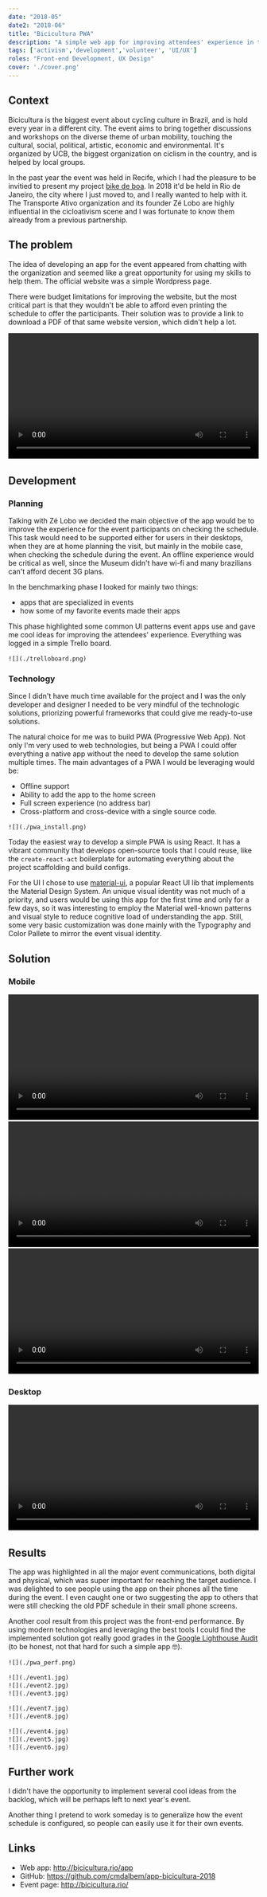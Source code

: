 ```yaml
---
date: "2018-05"
date2: "2018-06"
title: "Bicicultura PWA"
description: "A simple web app for improving attendees' experience in the biggest brazilian conference on bike culture."
tags: ['activism','development','volunteer', 'UI/UX']
roles: "Front-end Development, UX Design"
cover: './cover.png'
--- 
```


## Context
Bicicultura is the biggest event about cycling culture in Brazil, and is hold every year in a different city. The event aims to bring together discussions and workshops on the diverse theme of urban mobility, touching the cultural, social, political, artistic, economic and environmental. It's organized by UCB, the biggest organization on ciclism in the country, and is helped by local groups. 

In the past year the event was held in Recife, which I had the pleasure to be invitied to present my project [bike de boa](https://cristianodalbem.com/bike-de-boa/). In 2018 it'd be held in Rio de Janeiro, the city where I just moved to, and I really wanted to help with it. The Transporte Ativo organization and its founder Zé Lobo are highly influential in the cicloativism scene and I was fortunate to know them already from a previous partnership.


## The problem
The idea of developing an app for the event appeared from chatting with the organization and seemed like a great opportunity for using my skills to help them. The official website was a simple Wordpress page.

There were budget limitations for improving the website, but the most critical part is that they wouldn't be able to afford even printing the schedule to offer the participants. Their solution was to provide a link to download a PDF of that same website version, which didn't help a lot.

<video-container>
    <video autoPlay controls loop width="100%" type="video/mp4">
        <source src="./schedule_desktop.mp4" type="video/mp4">
    </video>
</video-container>

## Development

### Planning

Talking with Zé Lobo we decided the main objective of the app would be to improve the experience for the event participants on checking the schedule. This task would need to be supported either for users in their desktops, when they are at home planning the visit, but mainly in the mobile case, when checking the schedule during the event. An offline experience would be critical as well, since the Museum didn't have wi-fi and many brazilians can't afford decent 3G plans.

In the benchmarking phase I looked for mainly two things:

* apps that are specialized in events
* how some of my favorite events made their apps

This phase highlighted some common UI patterns event apps use and gave me cool ideas for improving the attendees' experience. Everything was logged in a simple Trello board.

```grid|1
![](./trelloboard.png)
```

### Technology
Since I didn't have much time available for the project and I was the only developer and designer I needed to be very mindful of the technologic solutions, priorizing powerful frameworks that could give me ready-to-use solutions.

The natural choice for me was to build PWA (Progressive Web App). Not only I'm very used to web technologies, but being a PWA I could offer everything a native app without the need to develop the same solution multiple times. The main advantages of a PWA I would be leveraging would be:

* Offline support
* Ability to add the app to the home screen
* Full screen experience (no address bar)
* Cross-platform and cross-device with a single source code.

```grid|1
![](./pwa_install.png) 
```  

Today the easiest way to develop a simple PWA is using React. It has a vibrant community that develops open-source tools that I could reuse, like the `create-react-act` boilerplate for automating everything about the project scaffolding and build configs.

For the UI I chose to use [material-ui](https://material-ui.com/), a popular React UI lib that implements the Material Design System. An unique visual identity was not much of a priority, and users would be using this app for the first time and only for a few days, so it was interesting to employ the Material well-known patterns and visual style to reduce cognitive load of understanding the app. Still, some very basic customization was done mainly with the Typography and Color Pallete to mirror the event visual identity.
 
## Solution

### Mobile
<!-- ```grid|3
![](./mobile_app1.png)
![](./mobile_app2.png)
![](./mobile_app3.png)
``` -->

<video-container> 
    <video autoPlay controls loop width="100%" type="video/mp4">
        <source src="./app_mobile1.mp4" type="video/mp4">
    </video> 
    <video autoPlay controls loop width="100%" type="video/mp4">
        <source src="./app_mobile2.mp4" type="video/mp4">
    </video>
    <video autoPlay controls loop width="100%" type="video/mp4">
        <source src="./app_mobile3.mp4" type="video/mp4">
    </video>
</video-container>


### Desktop

<video-container>
    <video autoPlay controls loop type="video/mp4" width="100%">
        <source src="./app_desktop.mp4" type="video/mp4">
        Your browser does not support the video element.
    </video>
</video-container>
 

## Results

The app was highlighted in all the major event communications, both digital and physical, which was super important for reaching the target audience. I was delighted to see people using the app on their phones all the time during the event. I even caught one or two suggesting the app to others that were still checking the old PDF schedule in their small phone screens. 

<results-banner
    data='{
        "event total visitors": "427",
        "app total users": "500",
        "pageviews": "1,636",
        "app installs": "32"
    }'>
</results-banner>

Another cool result from this project was the front-end performance. By using modern technologies and leveraging the best tools I could find the implemented solution got really good grades in the [Google Lighthouse Audit](https://developers.google.com/web/tools/lighthouse/) (to be honest, not that hard for such a simple app 🤓).

```grid|1
![](./pwa_perf.png)
```

<!-- ```grid|3
![](./website_schedule_desktop.png "Before")
![](./desktop_schedule.png "After (desktop)")
![](./mobile_schedule_now_complete.png "After (mobile)")
``` -->

```grid|3
![](./event1.jpg)
![](./event2.jpg)
![](./event3.jpg)
```

```grid|2
![](./event7.jpg)
![](./event8.jpg)
```

```grid|3
![](./event4.jpg)
![](./event5.jpg)
![](./event6.jpg) 
```


## Further work

I didn't have the opportunity to implement several cool ideas from the backlog, which will be perhaps left to next year's event.

Another thing I pretend to work someday is to generalize how the event schedule is configured, so people can easily use it for their own events.

## Links

* Web app: http://bicicultura.rio/app
* GitHub: https://github.com/cmdalbem/app-bicicultura-2018
* Event page: http://bicicultura.rio/